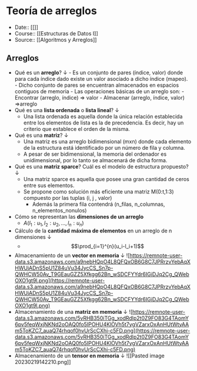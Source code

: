 # Teoría de arreglos

- Date:: [[]]
- Course:: [[Estructuras de Datos I]]
- Source:: [[Algoritmos y Arreglos]]

## Arreglos

-   Qué es un **arreglo**? ↓
        -   Es un conjunto de pares (índice, valor) donde para cada índice dado existe un valor asociado a dicho índice (mapeo).
        -   Dicho conjunto de pares se encuentran almacenados en espacios contiguos de memoria
        -   Las operaciones básicas de un arreglo son:
            -   Encontrar (arreglo, índice) ⇒ valor
            -   Almacenar (arreglo, índice, valor) ⇒arreglo
-   Qué es una **lista ordenada** o **lista lineal**? ↓
	-   Una lista ordenada es aquella donde la única relación establecida entre los elementos de lista es la de precedencia. Es decir, hay un criterio que establece el orden de la misma.
-   Qué es una **matriz**? ↓
	-   Una matriz es una arreglo bidimensional (mxn) donde cada elemento de la estructura está identificado por un número de fila y columna.
	-   A pesar de ser bidimensional, la memoria del ordenador es unidimensional, por lo tanto se almacenará de dicha forma.
-   Qué es una **matriz sparce**? Cuál es el modelo de estructura propuesto? ↓
	-   Una matriz sparce es aquella que posee una gran cantidad de ceros entre sus elementos.
	-   Se propone como solución más eficiente una matriz M(0:t,1:3) compuesto por las tuplas (i, j , valor)
		-   Además la primera fila contendrá (n_filas, n_columnas, n_elementos_nonulos)
-   Cómo se representan las **dimensiones de un arreglo**
	- $A(l_1:u_1,l_2:u_2,\dots,l_n:u_n)$
-   Cálculo de la **cantidad** **máxima de elementos** en un arreglo de n dimensiones ↓
	-   $$\prod_{i=1}^{n}(u_i-l_i+1)$$
-   Almacenamiento de un **vector en memoria** ↓
	    ![https://remnote-user-data.s3.amazonaws.com/a9nebHQpO4L8QFQxOB6G8C7JPRrzvYebAqXHWUjADnS5pU1Z84uVu34JycCS_Sn7p-QWHCW50Av_T9GEauGZZ5Xfkgg62Bn_wSDCFYYdr6IGiDJq2Cg_QWebOXO1gt9l.png](https://remnote-user-data.s3.amazonaws.com/a9nebHQpO4L8QFQxOB6G8C7JPRrzvYebAqXHWUjADnS5pU1Z84uVu34JycCS_Sn7p-QWHCW50Av_T9GEauGZZ5Xfkgg62Bn_wSDCFYYdr6IGiDJq2Cg_QWebOXO1gt9l.png)
-   Almacenamiento de una **matriz en memoria** ↓
	![https://remnote-user-data.s3.amazonaws.com/5vRHB350iTGg_xodRdlp2t0Z9FO83G4TAomY6pv5feqWxjNKNd2oOAQ0fo5IPOHU4KlOVh5t7ygVZarxOxAnHUtWtyAAm5ToKZC7_auaQ74rhqof0hvUrScCXhi-c5FD.png](https://remnote-user-data.s3.amazonaws.com/5vRHB350iTGg_xodRdlp2t0Z9FO83G4TAomY6pv5feqWxjNKNd2oOAQ0fo5IPOHU4KlOVh5t7ygVZarxOxAnHUtWtyAAm5ToKZC7_auaQ74rhqof0hvUrScCXhi-c5FD.png)
-   Almacenamiento de un **tensor en memoria** ↓
	![[Pasted image 20230219142210.png]]
